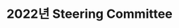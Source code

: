 ---
title: "2022년 Steering Committee"
linkTitle: "2022"
weight: 20
type: docs
description: >
 2022, OpenChain Korea Work Group Steering Committee
---